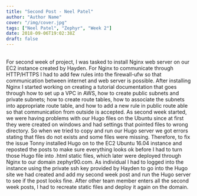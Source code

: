 ```yaml
---
title: "Second Post - Neel Patel"
author: "Author Name"
cover: "/img/cover.jpg"
tags: ["Neel Patel", "Zephyr", "Week 2"]
date: 2018-09-06T19:02:38Z
draft: false
---
```


<br>
For second week of project, I was tasked to install Nginx web server on our EC2 instance created by Hayden. For Nginx to communicate through HTTP/HTTPS I had to add few rules into the firewall-ufw so that communication between internet and web server is possible. After installing Nginx I started working on creating a tutorial documentation that goes through how to set up a VPC in AWS, how to create public subnets and private subnets; how to create route tables, how to associate the subnets into appropriate route table, and how to add a new rule in public route able so that communication from outside is accepted. As second week started, we were having problems with our Hugo files on the Ubuntu since at first they were created on windows and had settings that pointed files to wrong directory. So when we tried to copy and run our Hugo server we got errors stating that files do not exists and some files were missing. Therefore, to fix the issue Tonny installed Hugo on to the EC2 Ubuntu 16.04 instance and reposted the posts to make sure everything looks ok before I had to turn those Hugo file into .html static files, which later were deployed through Nginx to our domain zephyr90.com. As individual I had to logged into the instance using the private ssh key provided by Hayden to go into the Hugo site we had created and add my second week post and run the Hugo server to see if the post looks fine. After other team member enters all the second week posts, I had to recreate static files and deploy it again on the domain.
